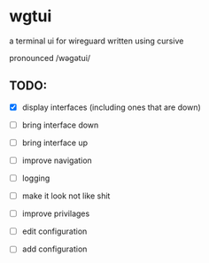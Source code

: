 # wgtui
a terminal ui for wireguard written using cursive

pronounced /wəgətui/

## TODO:
- [X] display interfaces (including ones that are down)
- [ ] bring interface down
- [ ] bring interface up
- [ ] improve navigation
- [ ] logging
- [ ] make it look not like shit
- [ ] improve privilages 
- [ ] edit configuration
- [ ] add configuration

